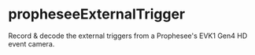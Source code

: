 # propheseeExternalTrigger
Record &amp; decode the external triggers from a Prophesee's EVK1 Gen4 HD event camera.
